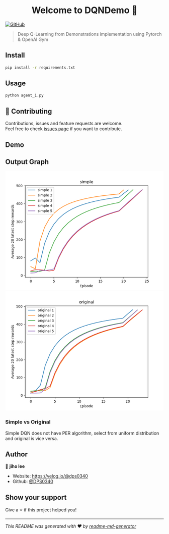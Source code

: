 <h1 align="center">Welcome to DQNDemo 👋</h1>
<p>
  <a href="#" target="_blank">
    <img alt="GitHub" src="https://img.shields.io/github/license/DPS0340/DQNDemo">
  </a>
</p>

> Deep Q-Learning from Demonstrations implementation using Pytorch & OpenAI Gym

## Install

```sh
pip install -r requirements.txt
```

## Usage

```sh
python agent_1.py
```

## 🤝 Contributing

Contributions, issues and feature requests are welcome.<br />
Feel free to check [issues page](https://github.com/DPS0340/DQNDemo/issues) if you want to contribute.<br />

## Demo

## Output Graph
![simple DQN](https://github.com/DPS0340/DQNDemo/blob/master/plot_use_per_False.png)
![original DQN](https://github.com/DPS0340/DQNDemo/blob/master/plot_use_per_True.png)

### Simple vs Original
Simple DQN does not have PER algorithm, select from uniform distribution and original is vice versa.

## Author

👤 **jiho lee**

* Website: https://velog.io/@dps0340
* Github: [@DPS0340](https://github.com/DPS0340)

## Show your support

Give a ⭐️ if this project helped you!

***
_This README was generated with ❤️ by [readme-md-generator](https://github.com/kefranabg/readme-md-generator)_
